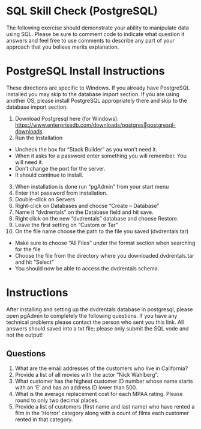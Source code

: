 # SQL Skill Check (PostgreSQL)
The following exercise should demonstrate your ability to manipulate data using SQL. Please be sure to comment code to indicate what question it answers and feel free to use comments to describe any part of your approach that you believe merits explanation. 

# PostgreSQL Install Instructions
These directions are specific to Windows. If you already have PostgreSQL installed you may skip to the database import section. If you are using another OS, please install PostgreSQL appropriately there and skip to the database import section.
1. Download Postgresql here (for Windows): https://www.enterprisedb.com/downloads/postgrespostgresql-downloads
2. Run the Installation
* Uncheck the box for “Stack Builder” as you won’t need it.
* When it asks for a password enter something you will remember. You will need it.
* Don’t change the port for the server.
* It should continue to install. 
3. When installation is done run “pgAdmin” from your start menu
4. Enter that password from installation.
5. Double-click on Servers
6. Right-click on Databases and choose “Create – Database”
7. Name it “dvdrentals” on the Database field and hit save. 
8. Right click on the new “dvdrentals” database and choose Restore. 
9. Leave the first setting on “Custom or Tar” 
10. On the file name choose the path to the file you saved (dvdrentals.tar)
* Make sure to choose “All Files” under the format section when searching for the file
* Choose the file from the directory where you downloaded dvdrentals.tar and hit "Select"
* You should now be able to access the dvdrentals schema.

# Instructions
After installing and setting up the dvdrentals database in postgresql, please open pgAdmin to completely the following questions. If you have any technical problems please contact the person who sent you this link.
All answers should saved into a txt file; please only submit the SQL vode and not the output!
## Questions
1. What are the email addresses of the customers who live in California? 
2. Provide a list of all movies with the actor “Nick Wahlberg”. 
3. What customer has the highest customer ID number whose name starts with an ‘E’ and has an address ID lower than 500. 
4. What is the average replacement cost for each MPAA rating. Please round to only two decimal places. 
5. Provide a list of customers (first name and last name) who have rented a film in the ‘Horror’ category along with a count of films each customer rented in that category.
